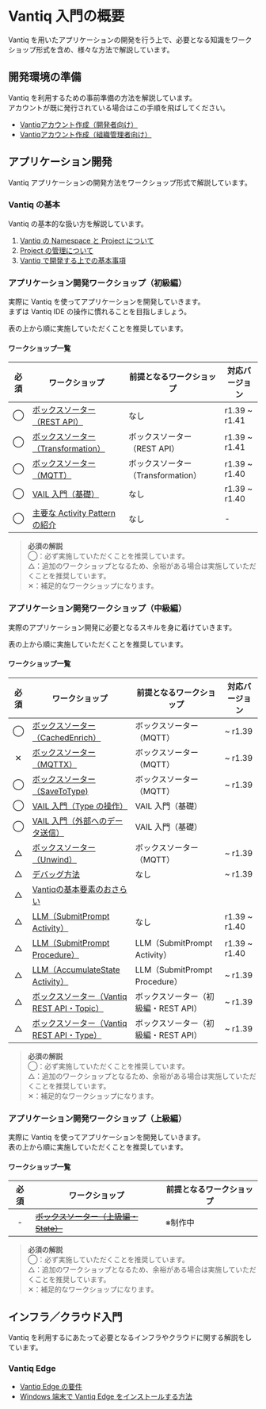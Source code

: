 # Vantiq 入門の概要

Vantiq を用いたアプリケーションの開発を行う上で、必要となる知識をワークショップ形式を含め、様々な方法で解説しています。

## 開発環境の準備

Vantiq を利用するための事前準備の方法を解説しています。  
アカウントが既に発行されている場合はこの手順を飛ばしてください。

- [Vantiqアカウント作成（開発者向け）](./apps-development/vantiq-devenv/root_account/readme.md)
- [Vantiqアカウント作成（組織管理者向け）](./apps-development/vantiq-devenv/dev_account/readme.md)

## アプリケーション開発

Vantiq アプリケーションの開発方法をワークショップ形式で解説しています。  

### Vantiq の基本

Vantiq の基本的な扱い方を解説しています。  

1. [Vantiq の Namespace と Project について](./apps-development/vantiq-basic/namespace/readme.md)
1. [Project の管理について](./apps-development/vantiq-basic/project/readme.md)
1. [Vantiq で開発する上での基本事項](./apps-development/vantiq-basic/basic-common/readme.md)

### アプリケーション開発ワークショップ（初級編）

実際に Vantiq を使ってアプリケーションを開発していきます。  
まずは Vantiq IDE の操作に慣れることを目指しましょう。  

表の上から順に実施していただくことを推奨しています。  

#### ワークショップ一覧

|必須|ワークショップ|前提となるワークショップ|対応バージョン|
|:-:|-|-|-|
|◯|[ボックスソーター（REST API）](./apps-development/boxsorter/rest-api/readme.md)|なし|r1.39 ~ r1.41|
|◯|[ボックスソーター（Transformation）](./apps-development/boxsorter/transform/readme.md)|ボックスソーター（REST API）|r1.39 ~ r1.41|
|◯|[ボックスソーター（MQTT）](./apps-development/boxsorter/mqtt/readme.md)|ボックスソーター（Transformation）|r1.39 ~ r1.40|
|◯|[VAIL 入門（基礎）](./apps-development/vail-introductory/vail_basic/vail_basic.md)|なし|r1.39 ~ r1.40|
|◯|[主要な Activity Pattern の紹介](./apps-development/vantiq-basic/major-activity-pattern/readme.md)|なし|-|

> **必須の解説**  
> ◯：必ず実施していただくことを推奨しています。  
> △：追加のワークショップとなるため、余裕がある場合は実施していただくことを推奨しています。  
> ✕：補足的なワークショップになります。

### アプリケーション開発ワークショップ（中級編）

実際のアプリケーション開発に必要となるスキルを身に着けていきます。  

表の上から順に実施していただくことを推奨しています。  

#### ワークショップ一覧

|必須|ワークショップ|前提となるワークショップ|対応バージョン|
|:-:|-|-|-|
|◯|[ボックスソーター（CachedEnrich）](./apps-development/boxsorter/cachedenrich/readme.md)|ボックスソーター（MQTT）|~ r1.39|
|✕|[ボックスソーター（MQTTX）](./apps-development/boxsorter/mqttx/readme.md)|ボックスソーター（MQTT）|~ r1.39|
|◯|[ボックスソーター（SaveToType)](./apps-development/boxsorter/savetype/readme.md)|ボックスソーター（MQTT）|~ r1.39|
|◯|[VAIL 入門（Type の操作）](./apps-development/vail-introductory/vail_type/vail_type.md)|VAIL 入門（基礎）|
|◯|[VAIL 入門（外部へのデータ送信）](./apps-development/vail-introductory/vail_data/vail_data.md)|VAIL 入門（基礎）|
|△|[ボックスソーター（Unwind）](./apps-development/boxsorter/unwind/readme.md)|ボックスソーター（MQTT）|~ r1.39|
|△|[デバッグ方法](./apps-development/debug/readme.md)|なし|~ r1.39|
|△|[Vantiqの基本要素のおさらい](./apps-development/vantiq-basic/basic-resources/readme.md)||
|△|[LLM（SubmitPrompt Activity）](./apps-development/llm/submitprompt-activity/readme.md)|なし|r1.39 ~ r1.40|
|△|[LLM（SubmitPrompt Procedure）](./apps-development/llm/submitprompt-procedure/readme.md)|LLM（SubmitPrompt Activity）|r1.39 ~ r1.40|
|△|[LLM（AccumulateState Activity）](./apps-development/llm/accumulatestate-activity/readme.md)|LLM（SubmitPrompt Procedure）|~ r1.39|
|△|[ボックスソーター（Vantiq REST API・Topic）](./apps-development/boxsorter/vantiq-restapi-topic/readme.md)|ボックスソーター（初級編・REST API）|~ r1.39|
|△|[ボックスソーター（Vantiq REST API・Type）](./apps-development/boxsorter/vantiq-restapi-type/readme.md)|ボックスソーター（初級編・REST API）|~ r1.39|

> **必須の解説**  
> ◯：必ず実施していただくことを推奨しています。  
> △：追加のワークショップとなるため、余裕がある場合は実施していただくことを推奨しています。  
> ✕：補足的なワークショップになります。

### アプリケーション開発ワークショップ（上級編）

実際に Vantiq を使ってアプリケーションを開発していきます。  
表の上から順に実施していただくことを推奨しています。  

#### ワークショップ一覧

|必須|ワークショップ|前提となるワークショップ|
|:-:|-|-|
|-|[~~ボックスソーター（上級編・State）~~](#)|※制作中|

> **必須の解説**  
> ◯：必ず実施していただくことを推奨しています。  
> △：追加のワークショップとなるため、余裕がある場合は実施していただくことを推奨しています。  
> ✕：補足的なワークショップになります。

## インフラ／クラウド入門

Vantiq を利用するにあたって必要となるインフラやクラウドに関する解説をしています。  

### Vantiq Edge

- [Vantiq Edge の要件](./infrastructure-cloud/vantiqedge-requirements/readme.md)
- [Windows 端末で Vantiq Edge をインストールする方法](./infrastructure-cloud/vantiqedge-on-windows/readme.md)
